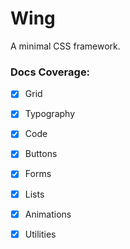 # Wing

A minimal CSS framework.

### Docs Coverage:

- [x] Grid
- [x] Typography
- [x] Code
- [x] Buttons
- [x] Forms
- [x] Lists
- [x] Animations
- [x] Utilities

